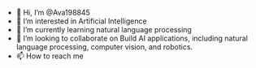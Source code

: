 - 👋 Hi, I’m @Ava198845
- 👀 I’m interested in Artificial Intelligence
- 🌱 I’m currently learning natural language processing
- 💞️ I’m looking to collaborate on  Build AI applications, including natural language processing, computer vision, and robotics.
- 📫 How to reach me 

<!---
Ava198845/Ava198845 is a ✨ special ✨ repository because its `README.md` (this file) appears on your GitHub profile.
You can click the Preview link to take a look at your changes.
--->

